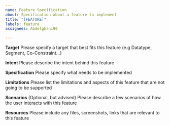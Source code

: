 ```yaml
---
name: Feature Specification
about: Specification about a feature to implement
title: "[FEATURE]"
labels: feature
assignees: Abdelghani90

---
```


**Target**
Please specify a target that best fits this feature (e.g Datatype, Segment, Co-Constraint...)

**Intent**
Please describe the intent behind this feature

**Specification**
Please specify what needs to be implemented

**Limitations**
Please list the limitations and aspects of this feature that are not going to be supported

**Scenarios**
(Optional, but advised) Please describe a few scenarios of how the user interacts with this feature

**Resources**
Please include any files, screenshots, links that are relevant to this feature
